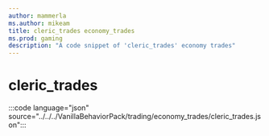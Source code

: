 ```yaml
---
author: mammerla
ms.author: mikeam
title: cleric_trades economy_trades
ms.prod: gaming
description: "A code snippet of 'cleric_trades' economy trades"
---
```


# cleric_trades

:::code language="json" source="../../../VanillaBehaviorPack/trading/economy_trades/cleric_trades.json":::
